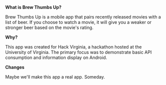 **What is Brew Thumbs Up?**

Brew Thumbs Up is a mobile app that pairs recently released movies with a list of beer.  If you choose to watch a movie, it will give you a weaker or stronger beer based on the movie's rating.

**Why?**

This app was created for Hack Virginia, a hackathon hosted at the University of Virginia.  The primary focus was to demonstrate basic API consumption and information display on Android.

**Changes**

Maybe we'll make this app a real app.  Someday.
